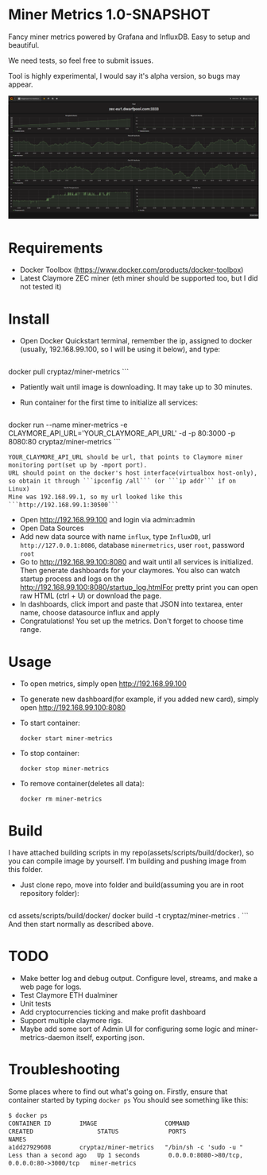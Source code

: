 # Miner Metrics 1.0-SNAPSHOT

Fancy miner metrics powered by Grafana and InfluxDB. Easy to setup and beautiful.

We need tests, so feel free to submit issues.

Tool is highly experimental, I would say it's alpha version, so bugs may appear.

![Dashboard](/assets/images/dashboard_sample.png?raw=true "Demo")

# Requirements
* Docker Toolbox (https://www.docker.com/products/docker-toolbox)
* Latest Claymore ZEC miner (eth miner should be supported too, but I did not tested it)

# Install
* Open Docker Quickstart terminal, remember the ip, assigned to docker (usually, 192.168.99.100, so I will be using it below), and type:

    ```
docker pull cryptaz/miner-metrics
    ```
* Patiently wait until image is downloading. It may take up to 30 minutes.
* Run container for the first time to initialize all services:

    ```
docker run --name miner-metrics -e CLAYMORE_API_URL='YOUR_CLAYMORE_API_URL' -d -p 80:3000 -p 8080:80 cryptaz/miner-metrics
    ```

    YOUR_CLAYMORE_API_URL should be url, that points to Claymore miner monitoring port(set up by -mport port).
    URL should point on the docker's host interface(virtualbox host-only), so obtain it through ```ipconfig /all``` (or ```ip addr``` if on Linux)
    Mine was 192.168.99.1, so my url looked like this ```http://192.168.99.1:30500```
* Open http://192.168.99.100 and login via admin:admin
* Open Data Sources
* Add new data source with name ```influx```, type ```InfluxDB```, url ```http://127.0.0.1:8086```, database ```minermetrics```, user ```root```, password ```root```
* Go to http://192.168.99.100:8080 and wait until all services is initialized. Then generate dashboards for your claymores. You also can watch startup process and logs on the http://192.168.99.100:8080/startup_log.htmlFor pretty print you can open raw HTML (ctrl + U) or download the page.
* In dashboards, click import and paste that JSON into textarea, enter name, choose datasource influx and apply
* Congratulations! You set up the metrics. Don't forget to choose time range.

# Usage

* To open metrics, simply open http://192.168.99.100
* To generate new dashboard(for example, if you added new card), simply open http://192.168.99.100:8080

* To start container:

    ```
    docker start miner-metrics
    ```
* To stop container:

    ```
    docker stop miner-metrics
    ```
* To remove container(deletes all data):

    ```
    docker rm miner-metrics
    ```

# Build
I have attached building scripts in my repo(assets/scripts/build/docker), so you can compile image by yourself. I'm building and pushing image from this folder.
* Just clone repo, move into folder and build(assuming you are in root repository folder):
    ```
cd assets/scripts/build/docker/
docker build -t cryptaz/miner-metrics .
    ```
And then start normally as described above.

# TODO
* Make better log and debug output. Configure level, streams, and make a web page for logs.
* Test Claymore ETH dualminer
* Unit tests
* Add cryptocurrencies ticking and make profit dashboard
* Support multiple claymore rigs.
* Maybe add some sort of Admin UI for configuring some logic and miner-metrics-daemon itself, exporting json.


# Troubleshooting
Some places where to find out what's going on. Firstly, ensure that container started by typing
    ```
docker ps
    ```
You should see something like this:
```
$ docker ps
CONTAINER ID        IMAGE                   COMMAND                  CREATED                  STATUS              PORTS                                        NAMES
a1dd27929608        cryptaz/miner-metrics   "/bin/sh -c 'sudo -u "   Less than a second ago   Up 1 seconds        0.0.0.0:8080->80/tcp, 0.0.0.0:80->3000/tcp   miner-metrics
```
